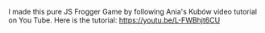 I made this pure JS Frogger Game by following Ania's Kubów video tutorial on You Tube.
Here is the tutorial: https://youtu.be/L-FWBhjt6CU